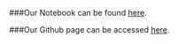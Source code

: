 ###Our Notebook can be found [here](FinalProject.html).

###Our Github page can be accessed [here](https://github.com/CannataUTDV/s17dvfinalproject-dvproject-4-anderson-kim-lien).
